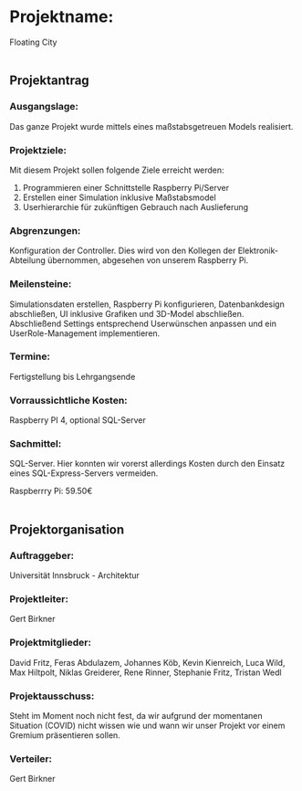 # **Projektname:**
Floating City
<br>
<br>

## **Projektantrag**

### **Ausgangslage:**
Das ganze Projekt wurde mittels eines maßstabsgetreuen Models realisiert.

### **Projektziele:**
Mit diesem Projekt sollen folgende Ziele erreicht werden:
1. Programmieren einer Schnittstelle Raspberry Pi/Server
2. Erstellen einer Simulation inklusive Maßstabsmodel
3. Userhierarchie für zukünftigen Gebrauch nach Auslieferung

### **Abgrenzungen:**
Konfiguration der Controller. Dies wird von den Kollegen der Elektronik-Abteilung übernommen, abgesehen von unserem Raspberry Pi.

### **Meilensteine:**
Simulationsdaten erstellen, Raspberry Pi konfigurieren, Datenbankdesign abschließen, UI inklusive Grafiken und 3D-Model abschließen. Abschließend Settings entsprechend Userwünschen anpassen und ein UserRole-Management implementieren.

### **Termine:**
Fertigstellung bis Lehrgangsende

### **Vorraussichtliche Kosten:**
Raspberry PI 4, optional SQL-Server

### **Sachmittel:**
SQL-Server. Hier konnten wir vorerst allerdings Kosten durch den Einsatz eines SQL-Express-Servers vermeiden.

Raspberrry Pi: 59.50€
<br>
<br>

## **Projektorganisation**

### **Auftraggeber:**
Universität Innsbruck - Architektur

### **Projektleiter:**
Gert Birkner

### **Projektmitglieder:**
David Fritz, Feras Abdulazem, Johannes Köb, Kevin Kienreich, Luca Wild, Max Hiltpolt, Niklas Greiderer, Rene Rinner, Stephanie Fritz, Tristan Wedl

### **Projektausschuss:**
Steht im Moment noch nicht fest, da wir aufgrund der momentanen Situation (COVID) nicht wissen wie und wann wir unser Projekt vor einem Gremium präsentieren sollen.

### **Verteiler:**
Gert Birkner

